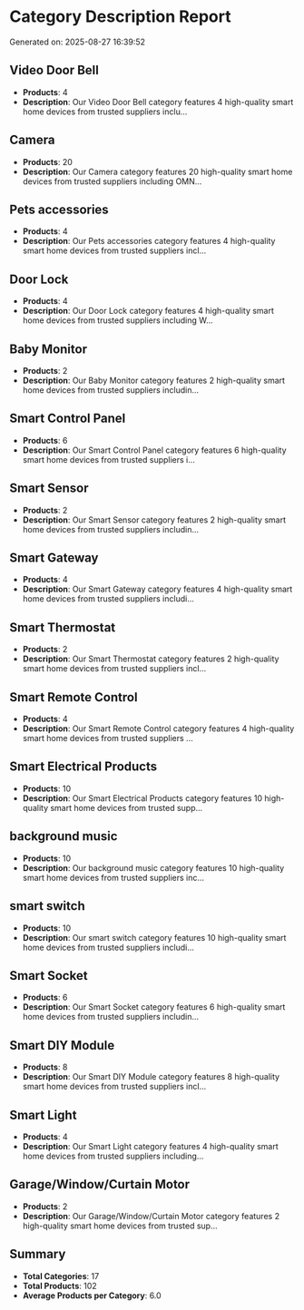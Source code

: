 # Category Description Report
Generated on: 2025-08-27 16:39:52

## Video Door Bell
- **Products**: 4
- **Description**: Our Video Door Bell category features 4 high-quality smart home devices from trusted suppliers inclu...

## Camera
- **Products**: 20
- **Description**: Our Camera category features 20 high-quality smart home devices from trusted suppliers including OMN...

## Pets accessories
- **Products**: 4
- **Description**: Our Pets accessories category features 4 high-quality smart home devices from trusted suppliers incl...

## Door Lock
- **Products**: 4
- **Description**: Our Door Lock category features 4 high-quality smart home devices from trusted suppliers including W...

## Baby Monitor
- **Products**: 2
- **Description**: Our Baby Monitor category features 2 high-quality smart home devices from trusted suppliers includin...

## Smart Control Panel
- **Products**: 6
- **Description**: Our Smart Control Panel category features 6 high-quality smart home devices from trusted suppliers i...

## Smart Sensor
- **Products**: 2
- **Description**: Our Smart Sensor category features 2 high-quality smart home devices from trusted suppliers includin...

## Smart Gateway
- **Products**: 4
- **Description**: Our Smart Gateway category features 4 high-quality smart home devices from trusted suppliers includi...

## Smart Thermostat
- **Products**: 2
- **Description**: Our Smart Thermostat category features 2 high-quality smart home devices from trusted suppliers incl...

## Smart Remote Control
- **Products**: 4
- **Description**: Our Smart Remote Control category features 4 high-quality smart home devices from trusted suppliers ...

## Smart Electrical Products
- **Products**: 10
- **Description**: Our Smart Electrical Products category features 10 high-quality smart home devices from trusted supp...

## background music
- **Products**: 10
- **Description**: Our background music category features 10 high-quality smart home devices from trusted suppliers inc...

## smart switch
- **Products**: 10
- **Description**: Our smart switch category features 10 high-quality smart home devices from trusted suppliers includi...

## Smart Socket
- **Products**: 6
- **Description**: Our Smart Socket category features 6 high-quality smart home devices from trusted suppliers includin...

## Smart DIY Module
- **Products**: 8
- **Description**: Our Smart DIY Module category features 8 high-quality smart home devices from trusted suppliers incl...

## Smart Light
- **Products**: 4
- **Description**: Our Smart Light category features 4 high-quality smart home devices from trusted suppliers including...

## Garage/Window/Curtain Motor
- **Products**: 2
- **Description**: Our Garage/Window/Curtain Motor category features 2 high-quality smart home devices from trusted sup...

## Summary
- **Total Categories**: 17
- **Total Products**: 102
- **Average Products per Category**: 6.0
